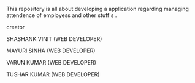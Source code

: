 

This repository is all about developing a application regarding managing attendence of employess and other stuff's .

creator 

SHASHANK VINIT    (WEB DEVELOPER) 
 
MAYURI SINHA      (WEB DEVELOPER)

VARUN KUMAR       (WEB DEVELOPER)

TUSHAR KUMAR      (WEB DEVELOPER)


